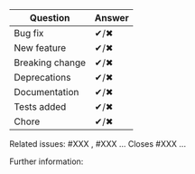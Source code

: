 <!--
Make sure you've read the contributing guidelines (CONTRIBUTING.md)
-->

| Question        | Answer |
| --------------- | ------ |
| Bug fix         | ✔/✖  |
| New feature     | ✔/✖  |
| Breaking change | ✔/✖  |
| Deprecations    | ✔/✖  |
| Documentation   | ✔/✖  |
| Tests added     | ✔/✖  |
| Chore           | ✔/✖  |

Related issues: #XXX , #XXX ...
Closes #XXX ...

Further information:

<!--
Here you can provide more information regarding any of the questions written above.
In addition, you can add screenshots, ask the maintainers questions.
-->
